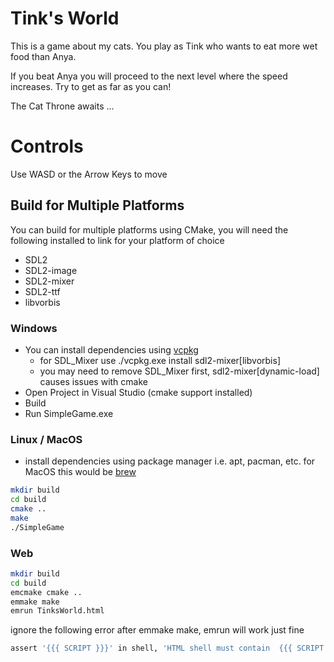 # Tink's World
This is a game about my cats. You play as Tink who wants to eat more wet food than Anya. 

If you beat Anya you will proceed to the next level where the speed increases. Try to get as far as you can!

The Cat Throne awaits ...

# Controls
Use WASD or the Arrow Keys to move

## Build for Multiple Platforms
You can build for multiple platforms using CMake, you will need the following installed to link for your platform of choice 
* SDL2
* SDL2-image
* SDL2-mixer
* SDL2-ttf
* libvorbis
### Windows
* You can install dependencies using [vcpkg](https://github.com/microsoft/vcpkg)
    * for SDL_Mixer use ./vcpkg.exe install sdl2-mixer[libvorbis]
    * you may need to remove SDL_Mixer first, sdl2-mixer[dynamic-load] causes issues with cmake
* Open Project in Visual Studio (cmake support installed)
* Build
* Run SimpleGame.exe

### Linux / MacOS
* install dependencies using package manager i.e. apt, pacman, etc. for MacOS this would be [brew](https://brew.sh/)
```zsh
mkdir build
cd build
cmake ..
make
./SimpleGame
```
### Web
```zsh
mkdir build
cd build
emcmake cmake ..
emmake make
emrun TinksWorld.html
```
ignore the following error after emmake make, emrun will work just fine
```zsh
assert '{{{ SCRIPT }}}' in shell, 'HTML shell must contain  {{{ SCRIPT }}}  , see src/shell.html for an example'
```